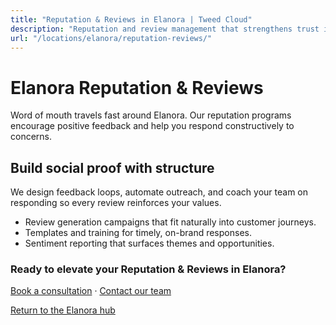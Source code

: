 ```yaml
---
title: "Reputation & Reviews in Elanora | Tweed Cloud"
description: "Reputation and review management that strengthens trust in Elanora."
url: "/locations/elanora/reputation-reviews/"
---
```


# Elanora Reputation & Reviews

Word of mouth travels fast around Elanora. Our reputation programs encourage positive feedback and help you respond constructively to concerns.

## Build social proof with structure

We design feedback loops, automate outreach, and coach your team on responding so every review reinforces your values.

- Review generation campaigns that fit naturally into customer journeys.
- Templates and training for timely, on-brand responses.
- Sentiment reporting that surfaces themes and opportunities.

### Ready to elevate your Reputation & Reviews in Elanora?

[Book a consultation](/consultation/) · [Contact our team](/contact/)

[Return to the Elanora hub](/locations/elanora/)
